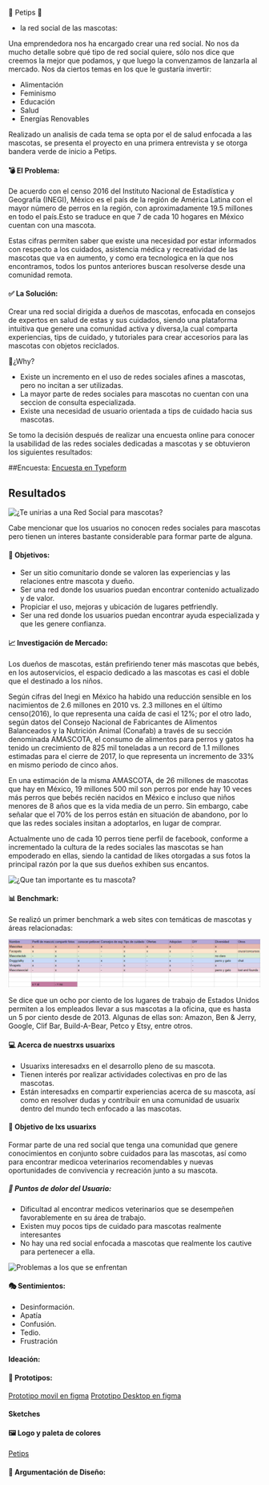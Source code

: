 🐾 Petips 🐾 
  - la red social de las mascotas:
  
Una emprendedora nos ha encargado crear una red social. No nos da mucho detalle
sobre qué tipo de red social quiere, sólo nos dice que creemos la mejor que podamos,
y que luego la convenzamos de lanzarla al mercado. 
Nos da ciertos temas en los que le gustaría invertir:

* Alimentación
* Feminismo
* Educación
* Salud
* Energías Renovables

Realizado un analisis de cada tema se opta por el de salud enfocada a las mascotas, 
se presenta el proyecto en una primera entrevista y se otorga bandera verde de inicio a Petips.

#### 💣 El Problema:

De acuerdo con el censo 2016 del Instituto Nacional de Estadística y Geografía (INEGI),
México es el país de la región de América Latina con el mayor número de perros en la región,
con aproximadamente 19.5 millones en todo el país.Esto se traduce en que 7 de cada 10 hogares 
en México cuentan con una mascota.

Estas cifras permiten saber que existe una necesidad por estar informados con respecto
a los cuidados, asistencia médica y recreatividad de las mascotas que va en aumento,
y como era tecnologica en la que nos encontramos, todos los puntos anteriores buscan 
resolverse desde una comunidad remota.

#### ✅ La Solución:

Crear una red social dirigida a dueños de mascotas, enfocada en consejos de 
expertos en salud de estas y sus cuidados, siendo una plataforma intuitiva 
que genere una comunidad activa y diversa,la cual comparta experiencias, 
tips de cuidado, y tutoriales para crear accesorios para las mascotas con objetos reciclados.


  🤔¿Why?

  * Existe un incremento en el uso de redes sociales afines a mascotas, 
    pero no incitan a ser utilizadas.
  * La mayor parte de redes sociales para mascotas no cuentan con una seccion de consulta especializada.
  * Existe una necesidad de usuario orientada a tips de cuidado hacia sus mascotas.

  Se tomo la decisión después de  realizar una encuesta online para conocer la usabilidad de las redes sociales dedicadas a mascotas y  se obtuvieron los siguientes resultados:
  
  ##Encuesta: 
  [Encuesta en Typeform](https://samantha589.typeform.com/to/gY7n0S)
  
  ## Resultados 
![¿Te unirias a una Red Social para mascotas?](https://github.com/samglvn/cdmx-2018-06-bc-core-am-social-network/blob/master/Ux/img/Recuento%20de%20%C2%BFConoces%20una%20red%20social%20dedicada%20a%20las%20mascotas_.png)

Cabe mencionar que los usuarios no conocen redes sociales para mascotas pero tienen
 un interes bastante considerable para formar parte de alguna.

#### 🎯 Objetivos:

* Ser un sitio comunitario donde se valoren las experiencias y las relaciones entre mascota y dueño.  
* Ser una red donde los usuarios puedan encontrar contenido actualizado y de valor.
* Propiciar el uso, mejoras y ubicación de lugares petfriendly.
* Ser una red donde los usuarios  puedan encontrar ayuda especializada y que les genere confianza.

#### 📈 Investigación de Mercado:

Los dueños de mascotas, están prefiriendo tener más mascotas que bebés, en los autoservicios,
el espacio dedicado a las mascotas es casi el doble que el destinado a los niños.

Según cifras del Inegi en México ha habido una reducción sensible en los nacimientos de 2.6 millones en 2010 vs. 2.3 millones en el último censo(2016), lo que representa una caída de casi el 12%; por el otro lado, según datos del Consejo Nacional de Fabricantes de Alimentos Balanceados y la Nutrición Animal (Conafab) a través de su sección denominada AMASCOTA, el consumo de alimentos para perros y gatos ha tenido un crecimiento de 825 mil toneladas a un record de 1.1 millones estimadas para el cierre de 2017, lo que representa un incremento de 33% en mismo periodo de cinco años.

En una estimación de la misma AMASCOTA, de 26 millones de mascotas que hay en México, 19 millones 500 mil son perros por ende hay 10 veces más perros que bebés recién nacidos en México e incluso que niños menores de 8 años que es la vida media de un perro. Sin embargo, cabe señalar que el 70% de los perros están en situación de abandono, por lo que las redes sociales insitan a adoptarlos, en lugar de comprar.

Actualmente uno de cada 10 perros tiene perfil de facebook, conforme a incrementado la cultura de la redes sociales las mascotas se han empoderado en ellas, siendo la cantidad de likes otorgadas a  sus fotos la principal razón por la que sus dueños exhiben sus encantos.

 ![¿Que tan importante es tu mascota?](https://github.com/samglvn/cdmx-2018-06-bc-core-am-social-network/blob/master/Ux/img/Recuento%20de%20Que%20tan%20importante%20es%20tu%20mascota%20en%20tu%20vida.png)

#### 📊 Benchmark:
 Se realizó un primer benchmark a web sites con temáticas de mascotas y áreas relacionadas:

  ![top 6 Redes](/Ux/img/Benchmark1.png)


Se dice que un ocho por ciento de los lugares de trabajo de Estados Unidos permiten a los empleados llevar a sus mascotas a la oficina, que es hasta un 5 por ciento desde de 2013. Algunas de ellas son: Amazon, Ben & Jerry, Google, Clif Bar, Build-A-Bear, Petco y Etsy, entre otros.

#### 💻 Acerca de nuestrxs usuarixs

* Usuarixs interesadxs en el desarrollo pleno de su mascota.
* Tienen interés por realizar actividades colectivas en pro de las mascotas. 
* Están interesadxs en compartir experiencias acerca de su mascota, así como en resolver dudas 
  y contribuir en una comunidad de usuarix dentro del mundo tech enfocado a las mascotas.

#### 🚦 Objetivo de lxs usuarixs

  Formar parte de una red social  que tenga una comunidad que 
  genere conocimientos en conjunto sobre cuidados para las mascotas, así como para encontrar medicoa veterinarios recomendables y nuevas oportunidades de convivencia y recreación junto a su mascota.

##### 🤪 Puntos de dolor del Usuario: 
  
  * Dificultad al encontrar medicos veterinarios que se desempeñen favorablemente
  en su área de trabajo.
  * Existen muy pocos tips de cuidado para mascotas realmente interesantes
  * No hay una red social enfocada a mascotas que realmente los cautive para pertenecer
  a ella. 

  ![Problemas a los que se enfrentan](https://github.com/samglvn/cdmx-2018-06-bc-core-am-social-network/blob/master/Ux/img/Recuento%20de%20De%20los%20siguientes%20problemas%2C%20con%20cuales%20te%20%20enfrentas%20mas%20seguido%20junto%20a%20tu%20mascota.png)

#### 🎭 Sentimientos:

  * Desinformación. 
  * Apatía
  * Confusión.
  * Tedio. 
  * Frustración

#### Ideación:

#### 📱 Prototipos:
[Prototipo movil en figma](https://www.figma.com/file/QkXjafPWU8pb6pcdYCnyHwHL/Petips-movil?node-id=0%3A1)
[Prototipo Desktop en figma](https://www.figma.com/file/gzEIVRrYk6tj85sLfYsKd4SQ/Petips-Desktop?node-id=0%3A1)

####  Sketches


#### 🖼 Logo y paleta de colores

[Petips](https://www.figma.com/file/FPcywtzVJ4IUG0i7xVTbKjOS/Untitled?node-id=0%3A1)


#### 🎨 Argumentación de Diseño:
